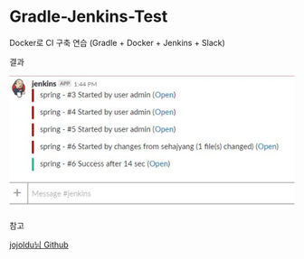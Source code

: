 # Gradle-Jenkins-Test

Docker로 CI 구축 연습 (Gradle + Docker + Jenkins + Slack)

결과

![jenkins_rst](https://github.com/sehajyang/Gradle-Jenkins-Test/blob/master/img/jenkins_rst.jpg)

참고

[jojoldu님 Github](https://github.com/jojoldu/springboot-jenkins-docker-slack)

